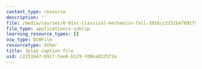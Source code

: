 ```yaml
---
content_type: resource
description: ''
file: /media/courses/8-01sc-classical-mechanics-fall-2016/c2251b47691f5ae6b1297d8ead325f2a_-b0dFcebPcs.vtt
file_type: application/x-subrip
learning_resource_types: []
ocw_type: OCWFile
resourcetype: Other
title: 3play caption file
uid: c2251b47-691f-5ae6-b129-7d8ead325f2a
---
```

